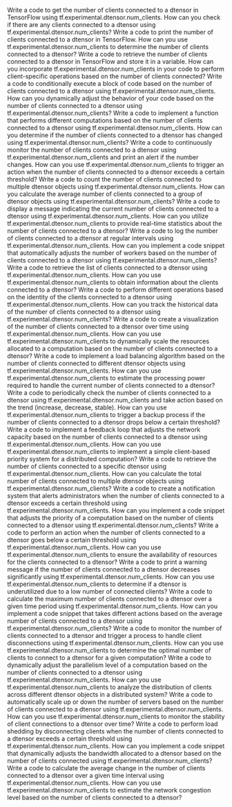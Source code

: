 Write a code to get the number of clients connected to a dtensor in TensorFlow using tf.experimental.dtensor.num_clients.
How can you check if there are any clients connected to a dtensor using tf.experimental.dtensor.num_clients?
Write a code to print the number of clients connected to a dtensor in TensorFlow.
How can you use tf.experimental.dtensor.num_clients to determine the number of clients connected to a dtensor?
Write a code to retrieve the number of clients connected to a dtensor in TensorFlow and store it in a variable.
How can you incorporate tf.experimental.dtensor.num_clients in your code to perform client-specific operations based on the number of clients connected?
Write a code to conditionally execute a block of code based on the number of clients connected to a dtensor using tf.experimental.dtensor.num_clients.
How can you dynamically adjust the behavior of your code based on the number of clients connected to a dtensor using tf.experimental.dtensor.num_clients?
Write a code to implement a function that performs different computations based on the number of clients connected to a dtensor using tf.experimental.dtensor.num_clients.
How can you determine if the number of clients connected to a dtensor has changed using tf.experimental.dtensor.num_clients?
Write a code to continuously monitor the number of clients connected to a dtensor using tf.experimental.dtensor.num_clients and print an alert if the number changes.
How can you use tf.experimental.dtensor.num_clients to trigger an action when the number of clients connected to a dtensor exceeds a certain threshold?
Write a code to count the number of clients connected to multiple dtensor objects using tf.experimental.dtensor.num_clients.
How can you calculate the average number of clients connected to a group of dtensor objects using tf.experimental.dtensor.num_clients?
Write a code to display a message indicating the current number of clients connected to a dtensor using tf.experimental.dtensor.num_clients.
How can you utilize tf.experimental.dtensor.num_clients to provide real-time statistics about the number of clients connected to a dtensor?
Write a code to log the number of clients connected to a dtensor at regular intervals using tf.experimental.dtensor.num_clients.
How can you implement a code snippet that automatically adjusts the number of workers based on the number of clients connected to a dtensor using tf.experimental.dtensor.num_clients?
Write a code to retrieve the list of clients connected to a dtensor using tf.experimental.dtensor.num_clients.
How can you use tf.experimental.dtensor.num_clients to obtain information about the clients connected to a dtensor?
Write a code to perform different operations based on the identity of the clients connected to a dtensor using tf.experimental.dtensor.num_clients.
How can you track the historical data of the number of clients connected to a dtensor using tf.experimental.dtensor.num_clients?
Write a code to create a visualization of the number of clients connected to a dtensor over time using tf.experimental.dtensor.num_clients.
How can you use tf.experimental.dtensor.num_clients to dynamically scale the resources allocated to a computation based on the number of clients connected to a dtensor?
Write a code to implement a load balancing algorithm based on the number of clients connected to different dtensor objects using tf.experimental.dtensor.num_clients.
How can you use tf.experimental.dtensor.num_clients to estimate the processing power required to handle the current number of clients connected to a dtensor?
Write a code to periodically check the number of clients connected to a dtensor using tf.experimental.dtensor.num_clients and take action based on the trend (increase, decrease, stable).
How can you use tf.experimental.dtensor.num_clients to trigger a backup process if the number of clients connected to a dtensor drops below a certain threshold?
Write a code to implement a feedback loop that adjusts the network capacity based on the number of clients connected to a dtensor using tf.experimental.dtensor.num_clients.
How can you use tf.experimental.dtensor.num_clients to implement a simple client-based priority system for a distributed computation?
Write a code to retrieve the number of clients connected to a specific dtensor using tf.experimental.dtensor.num_clients.
How can you calculate the total number of clients connected to multiple dtensor objects using tf.experimental.dtensor.num_clients?
Write a code to create a notification system that alerts administrators when the number of clients connected to a dtensor exceeds a certain threshold using tf.experimental.dtensor.num_clients.
How can you implement a code snippet that adjusts the priority of a computation based on the number of clients connected to a dtensor using tf.experimental.dtensor.num_clients?
Write a code to perform an action when the number of clients connected to a dtensor goes below a certain threshold using tf.experimental.dtensor.num_clients.
How can you use tf.experimental.dtensor.num_clients to ensure the availability of resources for the clients connected to a dtensor?
Write a code to print a warning message if the number of clients connected to a dtensor decreases significantly using tf.experimental.dtensor.num_clients.
How can you use tf.experimental.dtensor.num_clients to determine if a dtensor is underutilized due to a low number of connected clients?
Write a code to calculate the maximum number of clients connected to a dtensor over a given time period using tf.experimental.dtensor.num_clients.
How can you implement a code snippet that takes different actions based on the average number of clients connected to a dtensor using tf.experimental.dtensor.num_clients?
Write a code to monitor the number of clients connected to a dtensor and trigger a process to handle client disconnections using tf.experimental.dtensor.num_clients.
How can you use tf.experimental.dtensor.num_clients to determine the optimal number of clients to connect to a dtensor for a given computation?
Write a code to dynamically adjust the parallelism level of a computation based on the number of clients connected to a dtensor using tf.experimental.dtensor.num_clients.
How can you use tf.experimental.dtensor.num_clients to analyze the distribution of clients across different dtensor objects in a distributed system?
Write a code to automatically scale up or down the number of servers based on the number of clients connected to a dtensor using tf.experimental.dtensor.num_clients.
How can you use tf.experimental.dtensor.num_clients to monitor the stability of client connections to a dtensor over time?
Write a code to perform load shedding by disconnecting clients when the number of clients connected to a dtensor exceeds a certain threshold using tf.experimental.dtensor.num_clients.
How can you implement a code snippet that dynamically adjusts the bandwidth allocated to a dtensor based on the number of clients connected using tf.experimental.dtensor.num_clients?
Write a code to calculate the average change in the number of clients connected to a dtensor over a given time interval using tf.experimental.dtensor.num_clients.
How can you use tf.experimental.dtensor.num_clients to estimate the network congestion level based on the number of clients connected to a dtensor?